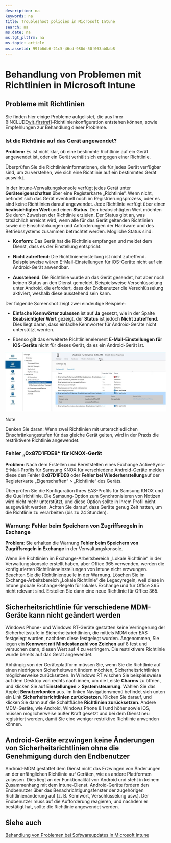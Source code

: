```yaml
---
description: na
keywords: na
title: Troubleshoot policies in Microsoft Intune
search: na
ms.date: na
ms.tgt_pltfrm: na
ms.topic: article
ms.assetid: 99fb6db6-21c5-46cd-980d-50f063ab8ab8
---
```

# Behandlung von Problemen mit Richtlinien in Microsoft Intune

## Probleme mit Richtlinien
Sie finden hier einige Probleme aufgelistet, die aus Ihrer [!INCLUDE[wit_firstref](../Token/wit_firstref_md.md)]-Richtlinienkonfiguration entstehen können, sowie Empfehlungen zur Behandlung dieser Probleme.

### Ist die Richtlinie auf das Gerät angewendet?
**Problem:** Es ist nicht klar, ob eine bestimmte Richtlinie auf ein Gerät angewendet ist, oder ein Gerät verhält sich entgegen einer Richtlinie.

Überprüfen Sie die Richtlinieninformationen, die für jedes Gerät verfügbar sind, um zu verstehen, wie sich eine Richtlinie auf ein bestimmtes Gerät auswirkt.

In der Intune-Verwaltungskonsole verfügt jedes Gerät unter **Geräteeigenschaften** über eine Registerkarte „Richtlinie“. Wenn nicht, befindet sich das Gerät eventuell noch im Registrierungsprozess, oder es sind keine Richtlinien darauf angewendet. Jede Richtlinie verfügt über einen **beabsichtigten Wert** und einen **Status**. Den beabsichtigten Wert möchten Sie durch Zuweisen der Richtlinie erzielen. Der Status gibt an, was tatsächlich erreicht wird, wenn alle für das Gerät geltenden Richtlinien sowie die Einschränkungen und Anforderungen der Hardware und des Betriebssystems zusammen betrachtet werden. Mögliche Status sind:

-   **Konform**: Das Gerät hat die Richtlinie empfangen und meldet dem Dienst, dass es der Einstellung entspricht.

-   **Nicht zutreffend**: Die Richtlinieneinstellung ist nicht zutreffend. Beispielsweise wären E-Mail-Einstellungen für iOS-Geräte nicht auf ein Android-Gerät anwendbar.

-   **Ausstehend**: Die Richtlinie wurde an das Gerät gesendet, hat aber noch keinen Status an den Dienst gemeldet. Beispielsweise Verschlüsselung unter Android, die erfordert, dass der Endbenutzer die Verschlüsselung aktiviert, weshalb diese ausstehend sein kann.

Der folgende Screenshot zeigt zwei eindeutige Beispiele:

-   **Einfache Kennwörter zulassen** ist auf **Ja** gesetzt, wie in der Spalte **Beabsichtigter Wert** gezeigt, der **Status** ist jedoch **Nicht zutreffend**. Dies liegt daran, dass einfache Kennwörter für Android-Geräte nicht unterstützt werden.

-   Ebenso gilt das erweiterte Richtlinienelement **E-Mail-Einstellungen für iOS-Geräte** nicht für dieses Gerät, da es ein Android-Gerät ist.

![](../Image/Intune_Device_Policy_v.2.jpg)

> [!NOTE]
> Denken Sie daran: Wenn zwei Richtlinien mit unterschiedlichen Einschränkungsstufen für das gleiche Gerät gelten, wird in der Praxis die restriktivere Richtlinie angewendet.

### Fehler „0x87D1FDE8“ für KNOX-Gerät
**Problem**: Nach dem Erstellen und Bereitstellen eines Exchange ActiveSync-E-Mail-Profils für Samsung KNOX für verschiedene Android-Geräte melden diese den Fehler **0x87D1FDE8** oder **Fehler bei Wiederherstellung**auf der Registerkarte „Eigenschaften“ &gt; „Richtlinie“ des Geräts.

Überprüfen Sie die Konfiguration Ihres EAS-Profils für Samsung KNOX und die Quellrichtlinie. Die Samsung-Option zum Synchronisieren von Notizen wird nicht mehr unterstützt, und diese Option sollte in Ihrem Profil nicht ausgewählt werden. Achten Sie darauf, dass Geräte genug Zeit hatten, um die Richtlinie zu verarbeiten (bis zu 24 Stunden).

### Warnung: Fehler beim Speichern von Zugriffsregeln in Exchange
**Problem**: Sie erhalten die Warnung **Fehler beim Speichern von Zugriffsregeln in Exchange** in der Verwaltungskonsole.

Wenn Sie Richtlinien im Exchange-Arbeitsbereich „Lokale Richtlinie“ in der Verwaltungskonsole erstellt haben, aber Office 365 verwenden, werden die konfigurierten Richtlinieneinstellungen von Intune nicht erzwungen. Beachten Sie die Richtlinienquelle in der Warnung.  Löschen Sie im Exchange-Arbeitsbereich „Lokale Richtlinie“ die Legacyregeln, weil diese in Intune globale Exchange-Regeln für lokales Exchange und für Office 365 nicht relevant sind. Erstellen Sie dann eine neue Richtlinie für Office 365.

## Sicherheitsrichtlinie für verschiedene MDM-Geräte kann nicht geändert werden
Windows Phone- und Windows RT-Geräte gestatten keine Verringerung der Sicherheitsstufe in Sicherheitsrichtlinien, die mittels MDM oder EAS festgelegt wurden, nachdem diese festgelegt wurden. Angenommen, Sie legen ein **Kennwort mit Mindestanzahl von Zeichen** auf 8 fest und versuchen dann, diesen Wert auf 4 zu verringern. Die restriktivere Richtlinie wurde bereits auf das Gerät angewendet.

Abhängig von der Geräteplattform müssen Sie, wenn Sie die Richtlinie auf einen niedrigeren Sicherheitswert ändern möchten, Sicherheitsrichtlinien möglicherweise zurücksetzen. In Windows RT wischen Sie beispielsweise auf dem Desktop von rechts nach innen, um die Leiste **Charms** zu öffnen, und klicken Sie auf **Einstellungen** &gt; **Systemsteuerung**.  Wählen Sie das Applet **Benutzerkonten** aus. Im linken Navigationsmenü befindet sich unten ein Link **Sicherheitsrichtlinien zurücksetzen**. Klicken Sie darauf, und klicken Sie dann auf die Schaltfläche **Richtlinien zurücksetzen**. Andere MDM-Geräte, wie Android, Windows Phone 8.1 und höher sowie iOS, müssen möglicherweise außer Kraft gesetzt und bei dem Dienst neu registriert werden, damit Sie eine weniger restriktive Richtlinie anwenden können.

## Android-Geräte erzwingen keine Änderungen von Sicherheitsrichtlinien ohne die Genehmigung durch den Endbenutzer
Android-MDM gestattet dem Dienst nicht das Erzwingen von Änderungen an der anfänglichen Richtlinie auf Geräten, wie es andere Plattformen zulassen. Dies liegt an der Funktionalität von Android und steht in keinem Zusammenhang mit dem Intune-Dienst. Android-Geräte fordern den Endbenutzer über das Benachrichtigungsfenster der zugehörigen Richtlinienänderung auf (z. B. Kennwort, Verschlüsselung usw.).  Der Endbenutzer muss auf die Aufforderung reagieren, und nachdem er bestätigt hat, sollte die Richtlinie angewendet werden.

## Siehe auch
[Behandlung von Problemen bei Softwareupdates in Microsoft Intune](../Topic/Troubleshoot_software_updates_in_Microsoft_Intune.md)

